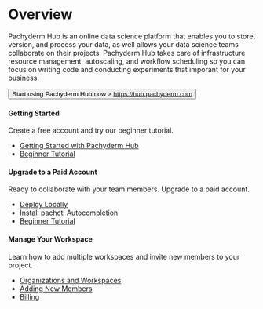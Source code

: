 # Overview

Pachyderm Hub is an online data science platform that enables you to
store, version, and process your data, as well allows your data science
teams collaborate on their projects. Pachyderm Hub takes care
of infrastructure resource management, autoscaling, and workflow scheduling
so you can focus on writing code and conducting experiments that imporant
for your business.

<button>Start using Pachyderm Hub now > https://hub.pachyderm.com </button>

<div class="row">
  <div class="column-2">
    <div class="card-square mdl-card mdl-shadow--2dp">
      <div class="mdl-card__title mdl-card--expand">
        <h4 class="mdl-card__title-text">Getting Started &nbsp;&nbsp;&nbsp;<i class="fa fa-rocket"></i></h4>
      </div>
      <div class="mdl-card__supporting-text">
        Create a free account and try our beginner
        tutorial.
      </div>
      <div class="mdl-card__actions mdl-card--border">
        <ul>
          <li><a href="/pachub_getting_started/" class="mdl-button mdl-button--colored mdl-js-button mdl-js-ripple-effect">
          Getting Started with Pachyderm Hub
          </a>
          </li>
          <li><a href="beginner_tutorial/" class="mdl-button mdl-button--colored mdl-js-button mdl-js-ripple-effect">
          Beginner Tutorial
          </a>
        </li>
       </ul>
      </div>
    </div>
  </div>
  <div class="column-2">
    <div class="card-square mdl-card mdl-shadow--2dp">
      <div class="mdl-card__title mdl-card--expand">
        <h4 class="mdl-card__title-text">Upgrade to a Paid Account &nbsp;&nbsp;&nbsp;<i class="fa fa-laptop"></i></h4>
      </div>
      <div class="mdl-card__supporting-text">
        Ready to collaborate with your team
        members. Upgrade to a paid account.
      </div>
      <div class="mdl-card__actions mdl-card--border">
        <ul>
          <li><a href="local_installation/" class="mdl-button mdl-button--colored mdl-js-button mdl-js-ripple-effect">
          Deploy Locally
          </a>
          </li>
          <li><a href="install-pachctl-completion/" class="mdl-button mdl-button--colored mdl-js-button mdl-js-ripple-effect">
          Install pachctl Autocompletion
          </a>
          </li>
          <li><a href="beginner_tutorial/" class="mdl-button mdl-button--colored mdl-js-button mdl-js-ripple-effect">
          Beginner Tutorial
          </a>
          </li>
        </ul>
       </div>
     </div>
  </div>
<div class="column-2">
     <div class="card-square mdl-card mdl-shadow--2dp">
       <div class="mdl-card__title mdl-card--expand">
         <h4 class="mdl-card__title-text">Manage Your Workspace &nbsp;&nbsp;&nbsp;<i class="fa fa-laptop"></i></h4>
       </div>
       <div class="mdl-card__supporting-text">
         Learn how to add multiple workspaces and
         invite new members to your project.
       </div>
       <div class="mdl-card__actions mdl-card--border">
         <ul>
           <li><a href="local_installation/" class="mdl-button mdl-button--colored mdl-js-button mdl-js-ripple-effect">
            Organizations and Workspaces
           </a>
           </li>
           <li><a href="install-pachctl-completion/" class="mdl-button mdl-button--colored mdl-js-button mdl-js-ripple-effect">
            Adding New Members
           </a>
           </li>
           <li><a href="beginner_tutorial/" class="mdl-button mdl-button--colored mdl-js-button mdl-js-ripple-effect">
            Billing
           </a>
           </li>
         </ul>
        </div>
      </div>
   </div>
</div>

